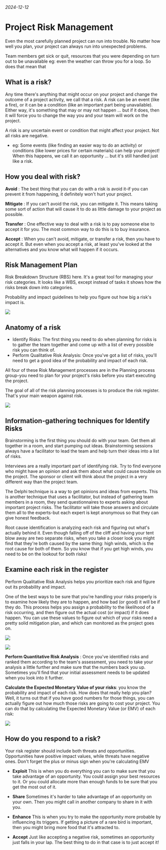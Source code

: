 *2024-12-12*

# Project Risk Management

Even the most carefully planned project can run into trouble. No matter how well you plan, your project can always run into unexpected problems.

Team members get sick or quit, resources that you were depending on turn out to be unavailable
eg: even the weather can throw you for a loop. So does that mean that

## What is a risk?

Any time there's anything that might occur on your project and change the outcome of a project activity, we call that a risk. A risk can be an event (like a fire), or it can be a condition (like an important part being unavailable). Either way, it's something that may or may not happen ... but if it does, then it will force you to change the way you and your team
will work on the project.

A risk is any uncertain event or condition that might affect your project. Not all risks are
negative. 
- eg: Some events (like finding an easier way to do an activity) or conditions (like lower prices for
certain materials) can help your project! When this happens, we call it an
opportunity ... but it's still handled just like a risk.

## How you deal with risk?

**Avoid** : The best thing that you can do with a risk is avoid it-if you can prevent it from happening, it definitely won't hurt your project.

**Mitigate** : If you can't avoid the risk, you can mitigate it. This means taking some sort of action that will cause it to do as little damage to your project as possible.

**Transfer** : One effective way to deal with a risk is to pay someone else to accept it for you. The most common way to do this is to buy insurance.

**Accept** : When you can't avoid, mitigate, or transfer a risk, then you have to accept it. But even when you accept a risk, at least you've looked at the  alternatives and you know what will happen if it occurs.

## Risk Management Plan

Risk Breakdown Structure (RBS) here. It's a great tool for 
managing your risk categories. It looks like a WBS, except 
instead of tasks it shows how the risks break down into categories.

Probability and impact guidelines to help you figure out 
how big a risk's impact is.

![](./images/projectrisks.png)

## Anatomy of a risk

- Identify Risks: The first thing you need to do when planning for risks is to gather the team
together and come up with a list of every possible risk you can think of.
-   Perform Qualitative Risk Analysis: Once you've got a list of risks, you'll need to get a good idea of
the probability and impact of each risk.

All four of these Risk Management processes are in the Planning process group-you
need to plan for your project's risks before you start executing the project.

The goal of all of the risk planning processes is to produce the risk register. That's
your main weapon against risk.

![](./images/riskregister.png)

## Information-gathering techniques for Identify Risks

Brainstorming is the first thing you should do with your team. Get them all together in a
room, and start pumping out ideas. Brainstorming sessions always have a facilitator to lead
the team and help turn their ideas into a list of risks.

Interviews are a really important part of identifying risk. Try to find everyone who might
have an opinion and ask them about what could cause trouble on the project. The sponsor or
client will think about the project in a very different way than the project team.

The Delphi technique is a way to get opinions and ideas from experts. This is another
technique that uses a facilitator, but instead of gathering team members in a room, they send
questionnaires to experts asking about important project risks. The facilitator will take those
answers and circulate them all to the experts-but each expert is kept anonymous so that they
can give honest feedback.

Root cause identification is analyzing each risk and figuring out what's actually behind
it. Even though falling off of the cliff and having your tent blow away are two separate risks,
when you take a closer look you might find that they're both caused by the same thing: high
winds, which is the root cause for both of them. So you know that if you get high winds, you
need to be on the lookout for both risks!

## Examine each risk in the register

Perform Qualitative Risk Analysis helps you prioritize each risk and figure out its
probability and impact.

One of the best ways to be sure that you're handling your risks properly is to examine how likely they
are to happen, and how bad (or good) it will be if they do. This process helps you assign a probability
to the likelihood of a risk occurring, and then figure out the actual cost (or impact) if it does happen.
You can use these values to figure out which of your risks need a pretty solid mitigation plan, and
which can monitored as the project goes on.

![](./images/probaimpac.png)

![](./images/riskreg.png)

**Perform Quantitative Risk Analysis** : Once you've identified risks and ranked them
according to the team's assessment, you need to take your analysis a little further and
make sure that the numbers back you up. Sometimes you'll find that your initial
assessment needs to be updated when you look into it further.

**Calculate the Expected Monetary Value of your risks**: you know the probability and
impact of each risk. How does that really help you plan? Well, it turns out that if you
have good numbers for those things, you can actually figure out how much those risks
are going to cost your project. You can do that by calculating the Expected Monetary
Value (or EMV) of each risk:

![](./images/monetorypi.png)

## How do you respond to a risk?

Your risk register should include both threats and opportunities. Opportunities have
positive impact values, while threats have negative ones. Don't forget the plus or minus
sign when you're calculating EMV

- **Exploit** This is when you do everything you can to make sure that you take advantage of an
opportunity. You could assign your best resources to it. Or you could allocate more than enough
funds to be sure that you get the most out of it.

- **Share** Sometimes it's harder to take advantage of an opportunity on your own. Then you might
call in another company to share in it with you.

- **Enhance** This is when you try to make the opportunity more probable by influencing its triggers.
If getting a picture of a rare bird is important, then you might bring more food that it's attracted to.

- **Accept** Just like accepting a negative risk, sometimes an opportunity just falls in your lap. The best
thing to do in that case is to just accept it!